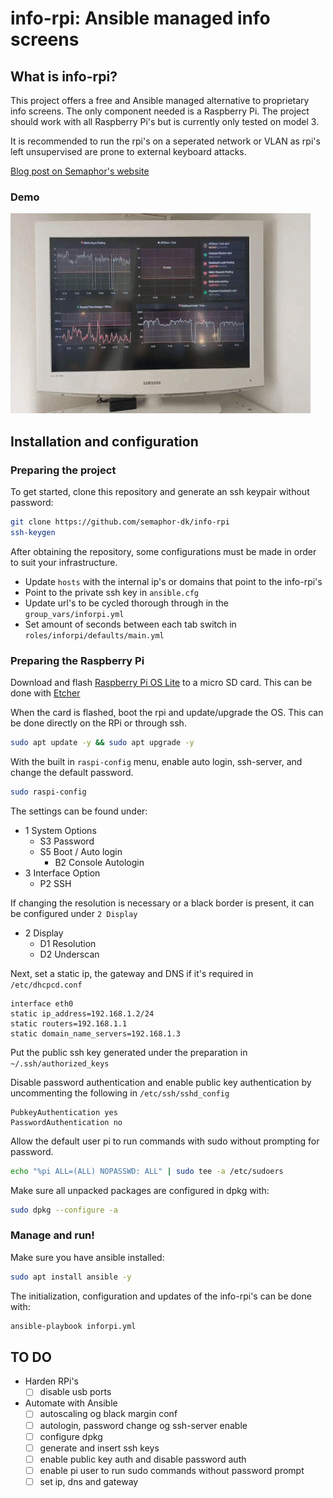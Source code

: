 # info-rpi: Ansible managed info screens


## What is info-rpi?
This project offers a free and Ansible managed alternative to proprietary info screens. The only component needed is a Raspberry Pi.
The project should work with all Raspberry Pi's but is currently only tested on model 3.

It is recommended to run the rpi's on a seperated network or VLAN as rpi's left unsupervised are prone to external keyboard attacks.

[Blog post on Semaphor's website](https://blog.semaphor.dk/semaphor/blog.nsf/entries/20210309T1229)

### Demo

![](demo.gif)

## Installation and configuration

### Preparing the project

To get started, clone this repository and generate an ssh keypair without password:

```bash
git clone https://github.com/semaphor-dk/info-rpi
ssh-keygen
```

After obtaining the repository, some configurations must be made in order to suit your infrastructure.

- Update `hosts` with the internal ip's or domains that point to the info-rpi's
- Point to the private ssh key in `ansible.cfg`
- Update url's to be cycled thorough through in the `group_vars/inforpi.yml`
- Set amount of seconds between each tab switch in `roles/inforpi/defaults/main.yml`


### Preparing the Raspberry Pi

Download and flash [Raspberry Pi OS Lite](https://www.raspberrypi.org/software/operating-systems/) to a micro SD card. This can be done with [Etcher](https://www.balena.io/etcher/)

When the card is flashed, boot the rpi and update/upgrade the OS. This can be done directly on the RPi or through ssh.

```bash
sudo apt update -y && sudo apt upgrade -y
```

With the built in `raspi-config` menu, enable auto login, ssh-server, and change the default password.
```bash
sudo raspi-config
```

The settings can be found under:

- 1 System Options
    - S3 Password
    - S5 Boot / Auto login
        - B2 Console Autologin
- 3 Interface Option
    - P2 SSH


If changing the resolution is necessary or a black border is present, it can be configured under `2 Display`

- 2 Display
    - D1 Resolution
    - D2 Underscan


Next, set a static ip, the gateway and DNS if it's required in `/etc/dhcpcd.conf`

```
interface eth0
static ip_address=192.168.1.2/24
static routers=192.168.1.1
static domain_name_servers=192.168.1.3
```

Put the public ssh key generated under the preparation in `~/.ssh/authorized_keys`

Disable password authentication and enable public key authentication by uncommenting the following in `/etc/ssh/sshd_config`

```
PubkeyAuthentication yes
PasswordAuthentication no
```

Allow the default user pi to run commands with sudo without prompting for password.

```bash
echo "%pi ALL=(ALL) NOPASSWD: ALL" | sudo tee -a /etc/sudoers
```

Make sure all unpacked packages are configured in dpkg with:
```bash
sudo dpkg --configure -a
```

### Manage and run!

Make sure you have ansible installed:

```bash
sudo apt install ansible -y
```

The initialization, configuration and updates of the info-rpi's can be done with:
```bash
ansible-playbook inforpi.yml
```

## TO DO
- Harden RPi's
    - [ ] disable usb ports

- Automate with Ansible
    - [ ] autoscaling og black margin conf
    - [ ] autologin, password change og ssh-server enable
    - [ ] configure dpkg
    - [ ] generate and insert ssh keys
    - [ ] enable public key auth and disable password auth
    - [ ] enable pi user to run sudo commands without password prompt
    - [ ] set ip, dns and gateway
